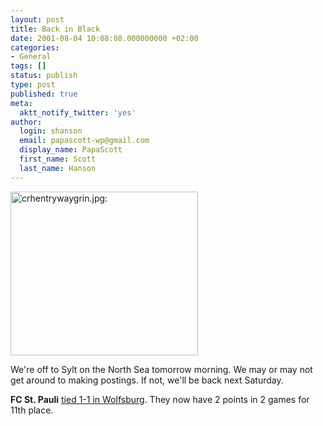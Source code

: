 ```yaml
---
layout: post
title: Back in Black
date: 2001-08-04 10:08:08.000000000 +02:00
categories:
- General
tags: []
status: publish
type: post
published: true
meta:
  aktt_notify_twitter: 'yes'
author:
  login: shanson
  email: papascott-wp@gmail.com
  display_name: PapaScott
  first_name: Scott
  last_name: Hanson
---
```

<p><img src="http://www.papascott.de/wordpress/wp-content/uploads/2001/08/crhentrywaygrin.jpg" height="262" width="300" border="0" alt="crhentrywaygrin.jpg: " /></p>
<p>We're off to Sylt on the North Sea tomorrow morning. We may or may not get around to making postings. If not, we'll be back next Saturday.</p>
<p><b>FC St. Pauli</b> <a href="http://www.bundesliga.de/en/bundesliga/2001/02/01720/nachbericht.shtml?">tied 1-1 in Wolfsburg</a>. They now have 2 points in 2 games for 11th place.</p>
